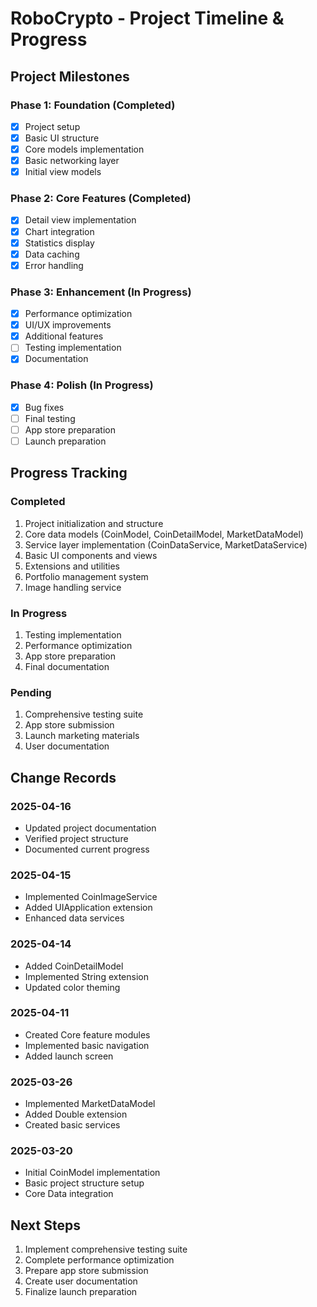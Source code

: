 # RoboCrypto - Project Timeline & Progress

## Project Milestones

### Phase 1: Foundation (Completed)
- [x] Project setup
- [x] Basic UI structure
- [x] Core models implementation
- [x] Basic networking layer
- [x] Initial view models

### Phase 2: Core Features (Completed)
- [x] Detail view implementation
- [x] Chart integration
- [x] Statistics display
- [x] Data caching
- [x] Error handling

### Phase 3: Enhancement (In Progress)
- [x] Performance optimization
- [x] UI/UX improvements
- [x] Additional features
- [ ] Testing implementation
- [x] Documentation

### Phase 4: Polish (In Progress)
- [x] Bug fixes
- [ ] Final testing
- [ ] App store preparation
- [ ] Launch preparation

## Progress Tracking

### Completed
1. Project initialization and structure
2. Core data models (CoinModel, CoinDetailModel, MarketDataModel)
3. Service layer implementation (CoinDataService, MarketDataService)
4. Basic UI components and views
5. Extensions and utilities
6. Portfolio management system
7. Image handling service

### In Progress
1. Testing implementation
2. Performance optimization
3. App store preparation
4. Final documentation

### Pending
1. Comprehensive testing suite
2. App store submission
3. Launch marketing materials
4. User documentation

## Change Records

### 2025-04-16
- Updated project documentation
- Verified project structure
- Documented current progress

### 2025-04-15
- Implemented CoinImageService
- Added UIApplication extension
- Enhanced data services

### 2025-04-14
- Added CoinDetailModel
- Implemented String extension
- Updated color theming

### 2025-04-11
- Created Core feature modules
- Implemented basic navigation
- Added launch screen

### 2025-03-26
- Implemented MarketDataModel
- Added Double extension
- Created basic services

### 2025-03-20
- Initial CoinModel implementation
- Basic project structure setup
- Core Data integration

## Next Steps
1. Implement comprehensive testing suite
2. Complete performance optimization
3. Prepare app store submission
4. Create user documentation
5. Finalize launch preparation
